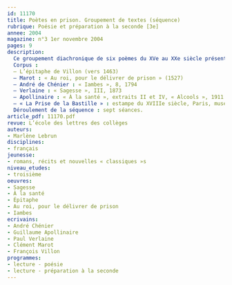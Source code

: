 ```yaml
---
id: 11170
title: Poètes en prison. Groupement de textes (séquence)
rubrique: Poésie et préparation à la seconde [3e]
annee: 2004
magazine: n°3 1er novembre 2004
pages: 9
description: 
  Ce groupement diachronique de six poèmes du XVe au XXe siècle présente des œuvres d’auteurs du patrimoine poétique : Villon, Marot, Chénier, Verlaine et Apollinaire, ainsi qu’une reproduction d’estampe du XVIIIe siècle du musée Carnavalet à Paris, « La Prise de la Bastille ». Il peut être présenté en fin d’année de troisième dans le cadre de la poésie engagée et lyrique et comme propédeutique à la seconde, ou au début de l’année de seconde pour faire prendre conscience aux élèves de la spécificité du français au lycée et de la variété des activités de lecture et d’écriture possibles. L’étude thématique ne nécessite pas de référents culturels trop précis ni de délai de lecture trop long. Le groupement permet aussi une initiation à l’histoire littéraire par l’évocation des grands moments de l’histoire poétique au sein de l’histoire culturelle et littéraire, et une mise en perspective de la manière dont le contexte sociohistorique est utilisé par les poètes. Il permet d’acquérir les notions fondamentales de métrique et d’aborder quelques procédés rhétoriques importants (figures de style). La situation peu banale du poète emprisonné peut éveiller l’intérêt des élèves pour des recherches biographiques qui entraîneront une réflexion sur la problématique littéraire des rapports entre la vie et l’œuvre.
  Corpus :
  – L’épitaphe de Villon (vers 1463)
  – Marot : « Au roi, pour le délivrer de prison » (1527)
  – André de Chénier : « Iambes », 8, 1794
  – Verlaine : « Sagesse », III, 1873
  – Apollinaire : « À la santé », extraits II et IV, « Alcools », 1911
  – « La Prise de la Bastille » : estampe du XVIIIe siècle, Paris, musée Carnavalet
  Déroulement de la séquence : sept séances.
article_pdf: 11170.pdf
revue: L’école des lettres des collèges
auteurs:
- Marlène Lebrun
disciplines:
- français
jeunesse:
- romans, récits et nouvelles « classiques »s
niveau_etudes:
- troisième
oeuvres:
- Sagesse
- À la santé 
- Épitaphe
- Au roi, pour le délivrer de prison
- Iambes
ecrivains:
- André Chénier
- Guillaume Apollinaire
- Paul Verlaine
- Clément Marot
- François Villon
programmes:
- lecture - poésie
- lecture - préparation à la seconde
---
```

